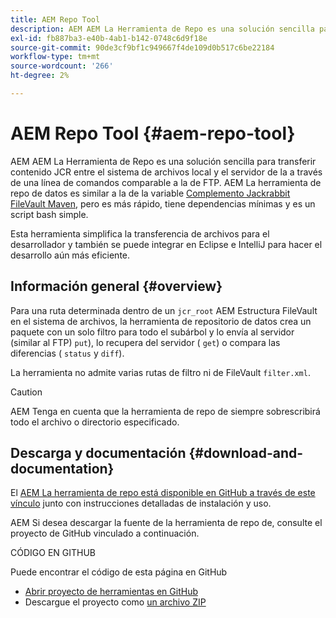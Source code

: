 ```yaml
---
title: AEM Repo Tool
description: AEM AEM La Herramienta de Repo es una solución sencilla para transferir contenido JCR entre el sistema de archivos local y el servidor de la a través de una línea de comandos comparable a la de FTP.
exl-id: fb887ba3-e40b-4ab1-b142-0748c6d9f18e
source-git-commit: 90de3cf9bf1c949667f4de109d0b517c6be22184
workflow-type: tm+mt
source-wordcount: '266'
ht-degree: 2%

---
```


# AEM Repo Tool {#aem-repo-tool}

AEM AEM La Herramienta de Repo es una solución sencilla para transferir contenido JCR entre el sistema de archivos local y el servidor de la a través de una línea de comandos comparable a la de FTP. AEM La herramienta de repo de datos es similar a la de la variable [Complemento Jackrabbit FileVault Maven](https://jackrabbit.apache.org/filevault-package-maven-plugin), pero es más rápido, tiene dependencias mínimas y es un script bash simple.

Esta herramienta simplifica la transferencia de archivos para el desarrollador y también se puede integrar en Eclipse e IntelliJ para hacer el desarrollo aún más eficiente.

## Información general {#overview}

Para una ruta determinada dentro de un `jcr_root` AEM Estructura FileVault en el sistema de archivos, la herramienta de repositorio de datos crea un paquete con un solo filtro para todo el subárbol y lo envía al servidor (similar al FTP) `put`), lo recupera del servidor ( `get`) o compara las diferencias ( `status` y `diff`).

La herramienta no admite varias rutas de filtro ni de FileVault `filter.xml`.

>[!CAUTION]
>
>AEM Tenga en cuenta que la herramienta de repo de siempre sobrescribirá todo el archivo o directorio especificado.

## Descarga y documentación {#download-and-documentation}

El [AEM La herramienta de repo está disponible en GitHub a través de este vínculo](https://github.com/Adobe-Marketing-Cloud/tools/tree/master/repo) junto con instrucciones detalladas de instalación y uso.

AEM Si desea descargar la fuente de la herramienta de repo de, consulte el proyecto de GitHub vinculado a continuación.

CÓDIGO EN GITHUB

Puede encontrar el código de esta página en GitHub

* [Abrir proyecto de herramientas en GitHub](https://github.com/Adobe-Marketing-Cloud/tools)
* Descargue el proyecto como [un archivo ZIP](https://github.com/Adobe-Marketing-Cloud/tools/archive/master.zip)
